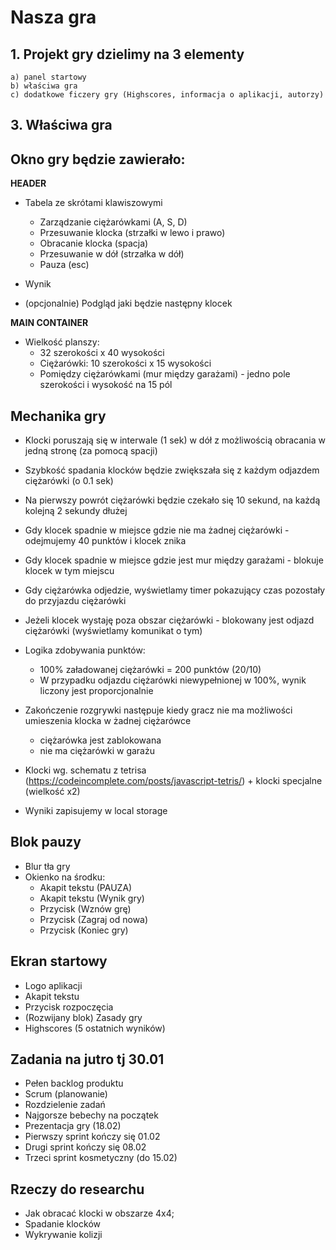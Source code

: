 # Nasza gra

## 1. Projekt gry dzielimy na 3 elementy
    a) panel startowy
    b) właściwa gra
    c) dodatkowe ficzery gry (Highscores, informacja o aplikacji, autorzy)

## 3. Właściwa gra

## **Okno gry będzie zawierało:**
**HEADER**
- Tabela ze skrótami klawiszowymi
    - Zarządzanie ciężarówkami (A, S, D)
    - Przesuwanie klocka (strzałki w lewo i prawo)
    - Obracanie klocka (spacja)
    - Przesuwanie w dół (strzałka w dół)
    - Pauza (esc)

- Wynik
- (opcjonalnie) Podgląd jaki będzie następny klocek

**MAIN CONTAINER**

- Wielkość planszy:
    - 32 szerokości x 40 wysokości
    - Ciężarówki: 10 szerokości x 15 wysokości
    - Pomiędzy ciężarówkami (mur między garażami) - jedno pole szerokości i wysokość na 15 pól
    
## **Mechanika gry**

- Klocki poruszają się w interwale (1 sek) w dół z możliwością obracania w jedną stronę (za pomocą spacji)
- Szybkość spadania klocków będzie zwiększała się z każdym odjazdem ciężarówki (o 0.1 sek)
- Na pierwszy powrót ciężarówki będzie czekało się 10 sekund, na każdą kolejną 2 sekundy dłużej
- Gdy klocek spadnie w miejsce gdzie nie ma żadnej ciężarówki - odejmujemy 40 punktów i klocek znika
- Gdy klocek spadnie w miejsce gdzie jest mur między garażami - blokuje klocek w tym miejscu
- Gdy ciężarówka odjedzie, wyświetlamy timer pokazujący czas pozostały do przyjazdu ciężarówki
- Jeżeli klocek wystaję poza obszar ciężarówki - blokowany jest odjazd ciężarówki (wyświetlamy komunikat o tym)
- Logika zdobywania punktów:
    - 100% załadowanej ciężarówki = 200 punktów (20/10)
    - W przypadku odjazdu ciężarówki niewypełnionej w 100%, wynik liczony jest proporcjonalnie
- Zakończenie rozgrywki następuje kiedy gracz nie ma możliwości umieszenia klocka w żadnej ciężarówce 
    - ciężarówka jest zablokowana
    - nie ma ciężarówki w garażu

- Klocki wg. schematu z tetrisa     (https://codeincomplete.com/posts/javascript-tetris/) + klocki specjalne (wielkość x2)
- Wyniki zapisujemy w local storage


## Blok pauzy
- Blur tła gry
- Okienko na środku:
    - Akapit tekstu (PAUZA)
    - Akapit tekstu (Wynik gry)
    - Przycisk (Wznów grę)
    - Przycisk (Zagraj od nowa)
    - Przycisk (Koniec gry)

## Ekran startowy
- Logo aplikacji
- Akapit tekstu
- Przycisk rozpoczęcia
- (Rozwijany blok) Zasady gry
- Highscores (5 ostatnich wyników)

## Zadania na jutro tj 30.01
- Pełen backlog produktu
- Scrum (planowanie)
- Rozdzielenie zadań
- Najgorsze bebechy na początek
- Prezentacja gry (18.02)
- Pierwszy sprint kończy się 01.02
- Drugi sprint kończy się 08.02
- Trzeci sprint kosmetyczny (do 15.02)

## Rzeczy do researchu
- Jak obracać klocki w obszarze 4x4;
- Spadanie klocków
- Wykrywanie kolizji

